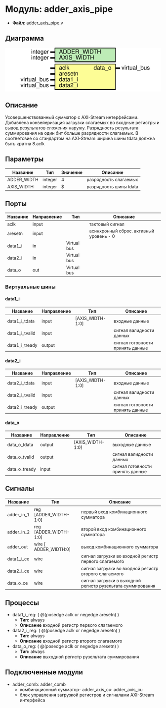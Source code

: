 
# Модуль: adder_axis_pipe 
- **Файл**: adder_axis_pipe.v

## Диаграмма
![Диаграмма](adder_axis_pipe.svg "Диаграмма")
## Описание

Усовершенствованный сумматор с AXI-Stream интерфейсами. Добавлена конвейеризация
загрузки слагаемых во входные регистры и вывод результатов сложения наружу.
Разрядность результата суммирования на один бит больше разрядности слагаемых.
В соответсвие со стандартом на AXI-Stream ширина шины tdata должна быть кратна 8.aclk

## Параметры

| Название    | Тип     | Значение | Описание               |
| ----------- | ------- | -------- | ---------------------- |
| ADDER_WIDTH | integer | 4        | разрядность слагаемых  |
| AXIS_WIDTH  | integer | $        | разрядность шины tdata |

## Порты

| Название | Направление | Тип         | Описание                                |
| -------- | ----------- | ----------- | --------------------------------------- |
| aclk     | input       |             | тактовый сигнал                         |
| aresetn  | input       |             | асинхронный сброс. активный уровень - 0 |
| data1_i  | in          | Virtual bus |                                         |
| data2_i  | in          | Virtual bus |                                         |
| data_o   | out         | Virtual bus |                                         |

### Виртуальные шины

#### data1_i

| Название       | Направление | Тип              | Описание                         |
| -------------- | ----------- | ---------------- | -------------------------------- |
| data1_i_tdata  | input       | [AXIS_WIDTH-1:0] | входные данные                   |
| data1_i_tvalid | input       |                  | сигнал валидности данных         |
| data1_i_tready | output      |                  | сигнал готовности принять данные |
#### data2_i

| Название       | Направление | Тип              | Описание                         |
| -------------- | ----------- | ---------------- | -------------------------------- |
| data2_i_tdata  | input       | [AXIS_WIDTH-1:0] | входные данные                   |
| data2_i_tvalid | input       |                  | сигнал валидности данных         |
| data2_i_tready | output      |                  | сигнал готовности принять данные |
#### data_o

| Название      | Направление | Тип              | Описание                         |
| ------------- | ----------- | ---------------- | -------------------------------- |
| data_o_tdata  | output      | [AXIS_WIDTH-1:0] | выходные данные                  |
| data_o_tvalid | output      |                  | сигнал валидности данных         |
| data_o_tready | input       |                  | сигнал готовности принять данные |

## Сигналы

| Название   | Тип                    | Описание                                                   |
| ---------- | ---------------------- | ---------------------------------------------------------- |
| adder_in_1 | reg  [ADDER_WIDTH-1:0] | первый вход комбинационного сумматора                      |
| adder_in_2 | reg  [ADDER_WIDTH-1:0] | второй вход комбинационного сумматора                      |
| adder_out  | wire [  ADDER_WIDTH:0] | выход комбинационного сумматора                            |
| data1_i_ce | wire                   | сигнал загрузки во входной регистр первого слагаемого      |
| data2_i_ce | wire                   | сигнал загрузки во входной регистр второго слагаемого      |
| data_o_ce  | wire                   | сигнал загрузки в выходной регистр рузельтата суммирования |

## Процессы
- data1_i_reg: ( @(posedge aclk or negedge aresetn) )
  - **Тип:** always
  - **Описание**
  входной регистр первого слагаемого 
- data2_i_reg: ( @(posedge aclk or negedge aresetn) )
  - **Тип:** always
  - **Описание**
  входной регистр второго слагаемого 
- data_o_reg: ( @(posedge aclk or negedge aresetn) )
  - **Тип:** always
  - **Описание**
  выходной регистр рузельтата суммирования 

## Подключенные модули

- adder_comb: adder_comb
  -  комбинационный сумматор- adder_axis_cu: adder_axis_cu
  -  блок управления загрузкой регистров и сигналами AXI-Stream интерфейса